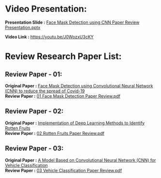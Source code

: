 # Video Presentation:
**Presentation Slide  :** [Face Mask Detection using CNN Paper Review Presentation.pptx](https://github.com/mrshakil015/Paper-Review/blob/5e6df25e30e3a43d7bad281b3432f8dd8ef9a6aa/Submission01/Face%20Mask%20Detection%20using%20CNN%20Paper%20Review%20Presentation.pptx)

**Video Link          :** https://youtu.be/J0WozxU3cKY

# Review Research Paper List:
## Review Paper - 01:
**Original Paper :** [Face Mask Detection using Convolutional Neural Network (CNN) to reduce the spread of Covid-19](https://scholar.google.com/citations?view_op=view_citation&hl=en&user=B_jBQo0AAAAJ&citation_for_view=B_jBQo0AAAAJ:d1gkVwhDpl0C)
</br>**Review Paper :** [01 Face Mask Detection Paper Review.pdf](https://github.com/mrshakil015/Paper-Review/blob/b0924b8b91c61aa26888df5938c0f57f98b4af46/Submission-02/01%20Face%20Mask%20Detection%20Paper%20Review.pdf)

## Review Paper - 02:
**Original Paper :** [Implementation of Deep Learning Methods to Identify Rotten Fruits](https://scholar.google.com/citations?view_op=view_citation&hl=en&user=B_jBQo0AAAAJ&citation_for_view=B_jBQo0AAAAJ:9yKSN-GCB0IC)
</br>**Review Paper :** [02 Rotten Fruits Paper Review.pdf](https://github.com/mrshakil015/Paper-Review/blob/b0924b8b91c61aa26888df5938c0f57f98b4af46/Submission-02/02%20Rotten%20Fruits%20Paper%20Review.pdf)

## Review Paper - 03:
**Original Paper :** [A Model Based on Convolutional Neural Network (CNN) for Vehicle Classification](https://scholar.google.com/citations?view_op=view_citation&hl=en&user=B_jBQo0AAAAJ&citation_for_view=B_jBQo0AAAAJ:roLk4NBRz8UC)
</br>**Review Paper :** [03 Vehicle Classification Paper Review.pdf](https://github.com/mrshakil015/Paper-Review/blob/b0924b8b91c61aa26888df5938c0f57f98b4af46/Submission-02/03%20Vehicle%20Classification%20Paper%20Review.pdf)
